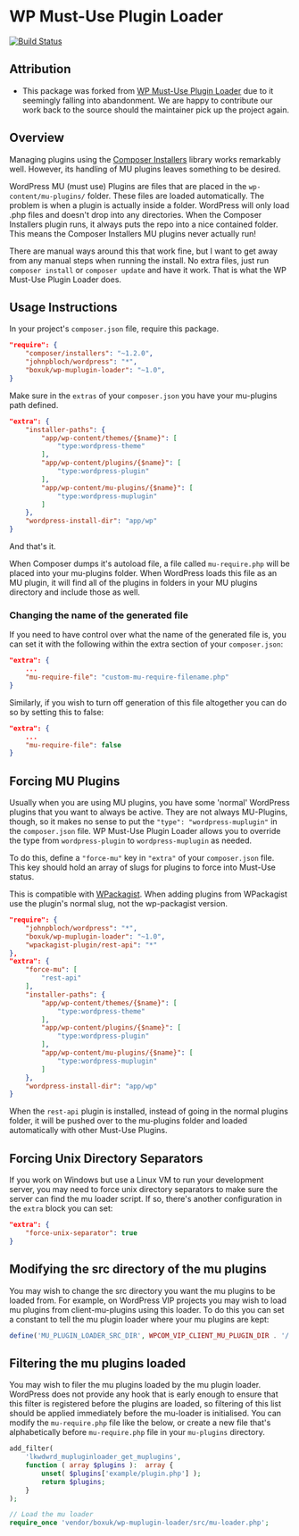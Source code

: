 # WP Must-Use Plugin Loader

[![Build Status](https://travis-ci.org/boxuk/wp-muplugin-loader.svg?branch=master)](https://travis-ci.org/boxuk/wp-muplugin-loader)

## Attribution

- This package was forked from
  [WP Must-Use Plugin Loader](https://github.com/lkwdwrd/wp-muplugin-loader)
  due to it seemingly falling into abandonment. We are happy to contribute our work back to the source should the maintainer pick up the project again.
  
## Overview

Managing plugins using the [Composer Installers](https://github.com/composer/installers) library works remarkably well. However, its handling of MU plugins leaves something to be desired.

WordPress MU (must use) Plugins are files that are placed in the `wp-content/mu-plugins/` folder. These files are loaded automatically. The problem is when a plugin is actually inside a folder. WordPress will only load .php files and doesn't drop into any directories. When the Composer Installers plugin runs, it always puts the repo into a nice contained folder. This means the Composer Installers MU plugins never actually run!

There are manual ways around this that work fine, but I want to get away from any manual steps when running the install. No extra files, just run `composer install` or `composer update` and have it work. That is what the WP Must-Use Plugin Loader does.

## Usage Instructions

In your project's `composer.json` file, require this package.

```json
"require": {
	"composer/installers": "~1.2.0",
	"johnpbloch/wordpress": "*",
	"boxuk/wp-muplugin-loader": "~1.0",
}
```
Make sure in the `extras` of your `composer.json` you have your mu-plugins path defined.

```json
"extra": {
	"installer-paths": {
		"app/wp-content/themes/{$name}": [
			"type:wordpress-theme"
		],
		"app/wp-content/plugins/{$name}": [
			"type:wordpress-plugin"
		],
		"app/wp-content/mu-plugins/{$name}": [
			"type:wordpress-muplugin"
		]
	},
	"wordpress-install-dir": "app/wp"
}
```

And that's it.

When Composer dumps it's autoload file, a file called `mu-require.php` will be placed into your mu-plugins folder. When WordPress loads this file as an MU plugin, it will find all of the plugins in folders in your MU plugins directory and include those as well.

### Changing the name of the generated file

If you need to have control over what the name of the generated file is, you can set it with the following within the extra section of your `composer.json`:

```json
"extra": {
	...
	"mu-require-file": "custom-mu-require-filename.php"
}
```

Similarly, if you wish to turn off generation of this file altogether you can do so by setting this to false:

```json
"extra": {
	...
	"mu-require-file": false
}
```

## Forcing MU Plugins

Usually when you are using MU plugins, you have some 'normal' WordPress plugins that you want to always be active. They are not always MU-Plugins, though, so it makes no sense to put the `"type": "wordpress-muplugin"` in the `composer.json` file. WP Must-Use Plugin Loader allows you to override the type from `wordpress-plugin` to `wordpress-muplugin` as needed.

To do this, define a `"force-mu"` key in `"extra"` of your `composer.json` file. This key should hold an array of slugs for plugins to force into Must-Use status.

This is compatible with [WPackagist](https://wpackagist.org/). When adding plugins from WPackagist use the plugin's normal slug, not the wp-packagist version.

```json
"require": {
	"johnpbloch/wordpress": "*",
	"boxuk/wp-muplugin-loader": "~1.0",
	"wpackagist-plugin/rest-api": "*"
},
"extra": {
	"force-mu": [
		"rest-api"
	],
	"installer-paths": {
		"app/wp-content/themes/{$name}": [
			"type:wordpress-theme"
		],
		"app/wp-content/plugins/{$name}": [
			"type:wordpress-plugin"
		],
		"app/wp-content/mu-plugins/{$name}": [
			"type:wordpress-muplugin"
		]
	},
	"wordpress-install-dir": "app/wp"
}
```

When the `rest-api` plugin is installed, instead of going in the normal plugins folder, it will be pushed over to the mu-plugins folder and loaded automatically with other Must-Use Plugins.

## Forcing Unix Directory Separators

If you work on Windows but use a Linux VM to run your development server, you may need to force unix directory separators to make sure the server can find the mu loader script. If so, there's another configuration in the `extra` block you can set:

```json
"extra": {
	"force-unix-separator": true
}
```

## Modifying the src directory of the mu plugins

You may wish to change the src directory you want the mu plugins to be loaded from. For example, on WordPress VIP projects 
you may wish to load mu plugins from client-mu-plugins using this loader. To do this you can set a constant to tell the 
mu plugin loader where your mu plugins are kept:

```php
define('MU_PLUGIN_LOADER_SRC_DIR', WPCOM_VIP_CLIENT_MU_PLUGIN_DIR . '/');
```

## Filtering the mu plugins loaded

You may wish to filer the mu plugins loaded by the mu plugin loader. WordPress does not provide any hook that is early enough
to ensure that this filter is registered before the plugins are loaded, so filtering of this list should be applied immediately before the mu-loader is initialised. You can modify the `mu-require.php` file like the below, or create a new file that's alphabetically before `mu-require.php` file in your `mu-plugins` directory. 

```php
add_filter(
    'lkwdwrd_mupluginloader_get_muplugins',
    function ( array $plugins ):  array {
        unset( $plugins['example/plugin.php'] );
        return $plugins;
    }
);

// Load the mu loader
require_once 'vendor/boxuk/wp-muplugin-loader/src/mu-loader.php';
```
